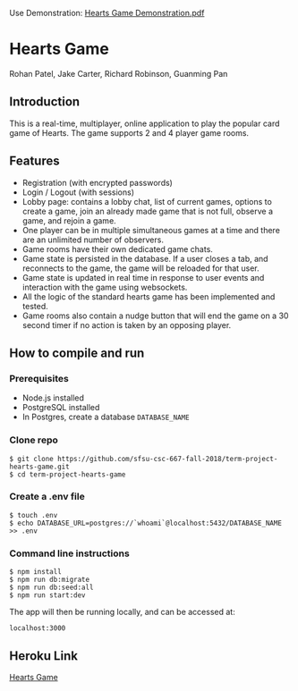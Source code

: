 Use Demonstration: [Hearts Game Demonstration.pdf](https://github.com/R-Robins/Hearts-Card-Game/files/9661278/Hearts.Game.Demonstration.pdf)


# Hearts Game
Rohan Patel, Jake Carter, Richard Robinson, Guanming Pan

## Introduction
This is a real-time, multiplayer, online application to play the popular card game of Hearts. The game supports 2 and 4 player game rooms.

## Features

- Registration (with encrypted passwords)
- Login / Logout (with sessions)
- Lobby page: contains a lobby chat, list of current games, options to create a game, join an already made game that is not full, observe a game, and rejoin a game.
- One player can be in multiple simultaneous games at a time and there are an unlimited number of observers.
- Game rooms have their own dedicated game chats.
- Game state is persisted in the database. If a user closes a tab, and reconnects to the game, the game will be reloaded for that user.
- Game state is updated in real time in response to user events and interaction with the game using websockets.
- All the logic of the standard hearts game has been implemented and tested.
- Game rooms also contain a nudge button that will end the game on a 30 second timer if no action is taken by an opposing player.

## How to compile and run

### Prerequisites

- Node.js installed
- PostgreSQL installed
- In Postgres, create a database `DATABASE_NAME`

### Clone repo
```
$ git clone https://github.com/sfsu-csc-667-fall-2018/term-project-hearts-game.git
$ cd term-project-hearts-game
```

### Create a .env file
```
$ touch .env
$ echo DATABASE_URL=postgres://`whoami`@localhost:5432/DATABASE_NAME >> .env
```

### Command line instructions
```
$ npm install
$ npm run db:migrate
$ npm run db:seed:all
$ npm run start:dev
```

The app will then be running locally, and can be accessed at:

`localhost:3000`

## Heroku Link

[Hearts Game](https://hearts-game.herokuapp.com/)

